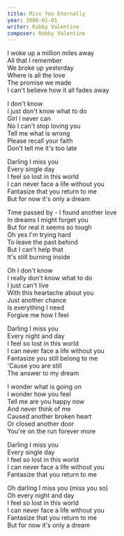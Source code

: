 ```yaml
---
title: Miss You Eternally
year: 2006-01-01
writer: Robby Valentine
composer: Robby Valentine
---
```


<p>I woke up a million miles away<br />
All that I remember<br />
We broke up yesterday<br />
Where is all the love<br />
The promise we made<br />
I can't believe how it all fades away</p>

<p>I don't know<br />
I just don't know what to do<br />
Girl I never can<br />
No I can't stop loving you<br />
Tell me what is wrong<br />
Please recall your faith<br />
Don't tell me it's too late</p>

<p>Darling I miss you<br />
Every single day<br />
I feel so lost in this world<br />
I can never face a life without you<br />
Fantasize that you return to me<br />
But for now it's only a dream</p>

<p>Time passed by - I found another love<br />
In dreams I might forget you<br />
But for real it seems so tough<br />
Oh yes I'm trying hard<br />
To leave the past behind<br />
But I can't help that<br />
It's still burning inside</p>

<p>Oh I don't know<br />
I really don't know what to do<br />
I just can't live<br />
With this heartache about you<br />
Just another chance<br />
Is everything I need<br />
Forgive me how I feel</p>

<p>Darling I miss you<br />
Every night and day<br />
I feel so lost in this world<br />
I can never face a life without you<br />
Fantasize you still belong to me<br />
'Cause you are still<br />
The answer to my dream</p>

<p>I wonder what is going on<br />
I wonder how you feel<br />
Tell me are you happy now<br />
And never think of me<br />
Caused another broken heart<br />
Or closed another door<br />
You're on the run forever more</p>

<p>Darling I miss you<br />
Every single day<br />
I feel so lost in this world<br />
I can never face a life without you<br />
Fantasize that you return to me</p>

<p>Oh darling I miss you (miss you so)<br />
Oh every night and day<br />
I feel so lost in this world<br />
I can never face a life without you<br />
Fantasize that you return to me<br />
But for now it's only a dream</p>